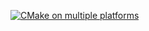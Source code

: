 [![CMake on multiple platforms](https://github.com/Rafail-Mukhutdinov/GridPatternGenerator/actions/workflows/cmake-multi-platform.yml/badge.svg)](https://github.com/Rafail-Mukhutdinov/GridPatternGenerator/actions/workflows/cmake-multi-platform.yml)
